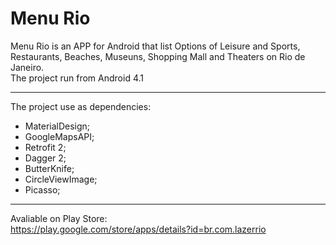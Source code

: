 # Menu Rio
Menu Rio is an APP for Android that list Options of Leisure and Sports, Restaurants, Beaches, Museuns, Shopping Mall and Theaters on Rio de Janeiro. <br>
The project run from Android 4.1 

<hr>

The project use as dependencies:
- MaterialDesign;
- GoogleMapsAPI;
- Retrofit 2;
- Dagger 2;
- ButterKnife;
- CircleViewImage;
- Picasso;

<hr>

Avaliable on Play Store: <br>
https://play.google.com/store/apps/details?id=br.com.lazerrio
